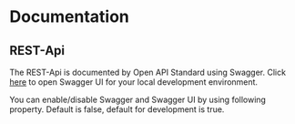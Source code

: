# Documentation

## REST-Api

The REST-Api is documented by Open API Standard using Swagger.
Click [here](http://localhost:8800/swagger-ui/index.html#/) to open Swagger UI for your local development
environment.

You can enable/disable Swagger and Swagger UI by using following property. Default is false, default
for development is true.